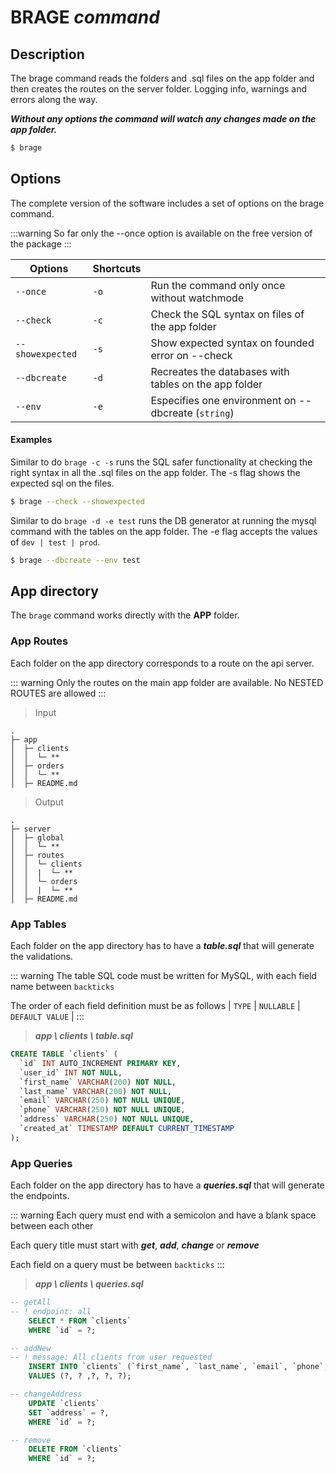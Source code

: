 # BRAGE ***command***

## Description

The brage command reads the folders and .sql files on the app folder and then creates the routes on the server folder. Logging info, warnings and errors along the way.

***Without any options the command will watch any changes made on the app folder.***

```sh
$ brage
```

## Options

The complete version of the software includes a set of options on the brage command.

:::warning
So far only the --once option is available on the free version of the package
:::

| Options                  | Shortcuts           |                                                       |
| ------------------------ | ------------------- | ----------------------------------------------------- |
| `--once`                 | `-o`                | Run the command only once without watchmode           |
| `--check`                | `-c`                | Check the SQL syntax on files of the app folder       |
| `--showexpected`         | `-s`                | Show expected syntax on founded error on --check      |
| `--dbcreate`             | `-d`                | Recreates the databases with tables on the app folder |
| `--env`                  | `-e`                | Especifies one environment on --dbcreate (`string`)   |

#### Examples

Similar to do `brage -c -s` runs the SQL safer functionality at checking the right syntax in all the .sql files on the app folder. The -s flag shows the expected sql on the files.

```sh
$ brage --check --showexpected
```

Similar to do `brage -d -e test` runs the DB generator at running the mysql command with the tables on the app folder. The -e flag accepts the values of `dev | test | prod`.

```sh
$ brage --dbcreate --env test
```

## App directory

The `brage` command works directly with the **APP** folder.

### App Routes

Each folder on the app directory corresponds to a route on the api server. 

::: warning
Only the routes on the main app folder are available. No NESTED ROUTES are allowed
:::

> Input
```
.
├─ app
│  ├─ clients
│  │  └─ **
│  ├─ orders
│  │  └─ **
│  ├─ README.md
```

> Output
```
.
├─ server
│  ├─ global
│  │  └─ **
│  ├─ routes
│  │  └─ clients
│  │  |  └─ **
│  │  └─ orders
│  │  |  └─ **
│  ├─ README.md
```

### App Tables

Each folder on the app directory has to have a ***table.sql*** that will generate the validations.

::: warning
The table SQL code must be written for MySQL, with each field name between `backticks`

The order of each field definition must be as follows | `TYPE` | `NULLABLE` | `DEFAULT VALUE` |
:::

> ***app \ clients \ table.sql***

```sql
CREATE TABLE `clients` (
  `id` INT AUTO_INCREMENT PRIMARY KEY,
  `user_id` INT NOT NULL,
  `first_name` VARCHAR(200) NOT NULL,
  `last_name` VARCHAR(200) NOT NULL,
  `email` VARCHAR(250) NOT NULL UNIQUE,
  `phone` VARCHAR(250) NOT NULL UNIQUE,
  `address` VARCHAR(250) NOT NULL UNIQUE,
  `created_at` TIMESTAMP DEFAULT CURRENT_TIMESTAMP
);
```

### App Queries

Each folder on the app directory has to have a ***queries.sql*** that will generate the endpoints.

::: warning
Each query must end with a semicolon and have a blank space between each other

Each query title must start with ***get***, ***add***, ***change*** or ***remove***

Each field on a query must be between `backticks`
:::

> ***app \ clients \ queries.sql***

```sql
-- getAll
-- ! endpoint: all
    SELECT * FROM `clients`
    WHERE `id` = ?;

-- addNew
-- ! message: All clients from user requested
    INSERT INTO `clients` (`first_name`, `last_name`, `email`, `phone`, `address`)
    VALUES (?, ? ,?, ?, ?);

-- changeAddress
    UPDATE `clients`
    SET `address` = ?,
    WHERE `id` = ?;

-- remove
    DELETE FROM `clients`
    WHERE `id` = ?;

```
